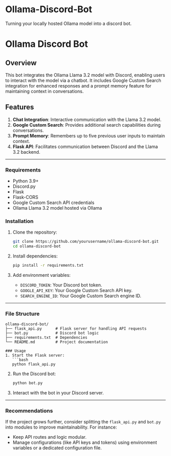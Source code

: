# Ollama-Discord-Bot
Turning your locally hosted Ollama model into a discord bot. 
# Ollama Discord Bot

## Overview
This bot integrates the Ollama Llama 3.2 model with Discord, enabling users to interact with the model via a chatbot. It includes Google Custom Search integration for enhanced responses and a prompt memory feature for maintaining context in conversations.

## Features
1. **Chat Integration**: Interactive communication with the Llama 3.2 model.
2. **Google Custom Search**: Provides additional search capabilities during conversations.
3. **Prompt Memory**: Remembers up to five previous user inputs to maintain context.
4. **Flask API**: Facilitates communication between Discord and the Llama 3.2 backend.

---

### Requirements
- Python 3.9+
- Discord.py
- Flask
- Flask-CORS
- Google Custom Search API credentials
- Ollama Llama 3.2 model hosted via Ollama

### Installation
1. Clone the repository:
   ```bash
   git clone https://github.com/yourusername/ollama-discord-bot.git
   cd ollama-discord-bot
   ```

2. Install dependencies:
   ```bash
   pip install -r requirements.txt
   ```

3. Add environment variables:
   - `DISCORD_TOKEN`: Your Discord bot token.
   - `GOOGLE_API_KEY`: Your Google Custom Search API key.
   - `SEARCH_ENGINE_ID`: Your Google Custom Search engine ID.

---

### File Structure
```
ollama-discord-bot/
├── flask_api.py      # Flask server for handling API requests
├── bot.py            # Discord bot logic
├── requirements.txt  # Dependencies
└── README.md         # Project documentation

### Usage
1. Start the Flask server:
   ```bash
   python flask_api.py
   ```
2. Run the Discord bot:
   ```bash
   python bot.py
   ```
3. Interact with the bot in your Discord server.

---

### Recommendations
If the project grows further, consider splitting the `flask_api.py` and `bot.py` into modules to improve maintainability. For instance:
- Keep API routes and logic modular.
- Manage configurations (like API keys and tokens) using environment variables or a dedicated configuration file.
